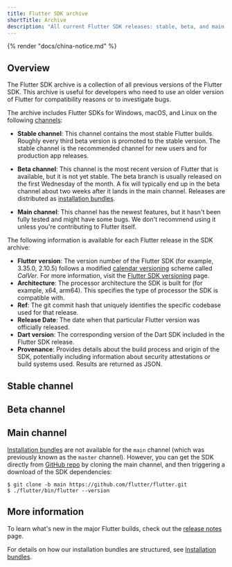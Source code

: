 ```yaml
---
title: Flutter SDK archive
shortTitle: Archive
description: "All current Flutter SDK releases: stable, beta, and main."
---
```


{% render "docs/china-notice.md" %}

## Overview

The Flutter SDK archive is a collection of all previous versions of the
Flutter SDK. This archive is useful for developers who need to use an older
version of Flutter for compatibility reasons or to investigate bugs.

The archive includes Flutter SDKs for Windows, macOS, and Linux on the
following [channels][]:

*   **Stable channel**: This channel contains the most stable Flutter builds.
    Roughly every third beta version is promoted to the stable version.
    The stable channel is the recommended channel for
    new users and for production app releases.

*   **Beta channel**: This channel is the most recent version of Flutter that is
    available, but it is not yet stable. The beta branch is usually released
    on the first Wednesday of the month. A fix will typically end up in the
    beta channel about two weeks after it lands in the main channel.
    Releases are distributed as [installation bundles][].

*   **Main channel**: This channel has the newest features, but it hasn't been fully
    tested and might have some bugs. We don't recommend using it unless you're
    contributing to Flutter itself.

The following information is available for each Flutter release in the
SDK archive:

*   **Flutter version**: The version number of the Flutter SDK
    (for example, 3.35.0, 2.10.5) follows a modified
    [calendar versioning][] scheme called _CalVer_.
    For more information, visit the [Flutter SDK versioning][] page.
*   **Architecture**: The processor architecture the SDK is built for
    (for example, x64, arm64). This specifies the type of processor the SDK is
    compatible with.
*   **Ref**: The git commit hash that uniquely identifies the specific codebase
    used for that release.
*   **Release Date**: The date when that particular Flutter version was
    officially released.
*   **Dart version**: The corresponding version of the Dart SDK included in the
    Flutter SDK release.
*   **Provenance**: Provides details about the build process and origin of the
    SDK, potentially including information about security attestations or
    build systems used. Results are returned as JSON.

[calendar versioning]: https://calver.org/
[Flutter SDK versioning]: {{site.repo.flutter}}/blob/main/docs/releases/Release-versioning.md

## Stable channel

<Tabs key="os-archive-tabs">
    <Tab name="Windows">
        <ArchiveTable os="Windows" channel="stable" />
    </Tab>
    <Tab name="macOS">
        <ArchiveTable os="macOS" channel="stable" />
    </Tab>
    <Tab name="Linux">
        <ArchiveTable os="Linux" channel="stable" />
    </Tab>
</Tabs>

## Beta channel

<Tabs key="os-archive-tabs">
    <Tab name="Windows">
        <ArchiveTable os="Windows" channel="beta" />
    </Tab>
    <Tab name="macOS">
        <ArchiveTable os="macOS" channel="beta" />
    </Tab>
    <Tab name="Linux">
        <ArchiveTable os="Linux" channel="beta" />
    </Tab>
</Tabs>

<a id="master-channel" aria-hidden="true"></a>

## Main channel

[Installation bundles][] are not available for the `main` channel
(which was previously known as the `master` channel).
However, you can get the SDK directly from
[GitHub repo][] by cloning the main channel,
and then triggering a download of the SDK dependencies:

```console
$ git clone -b main https://github.com/flutter/flutter.git
$ ./flutter/bin/flutter --version
```

## More information

To learn what's new in the major Flutter builds, check out the
[release notes][] page.

For details on how our installation bundles are structured,
see [Installation bundles][].

[channels]: {{site.repo.flutter}}/blob/main/docs/releases/Flutter-build-release-channels.md
[release notes]: /release/release-notes
[GitHub repo]: {{site.repo.flutter}}
[Installation bundles]: {{site.repo.flutter}}/blob/main/docs/infra/Flutter-Installation-Bundles.md
